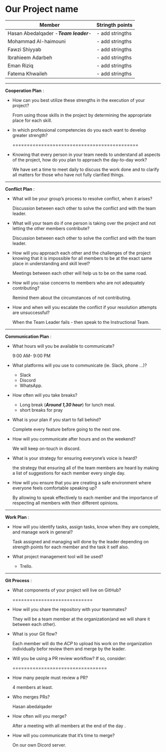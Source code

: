 
# Our Project name

| Member | Stringth points |
| --- |----------- |
| Hasan Abedalqader -***Team leader***- | - add stringths |
| Mohammad Al-haimouni  | - add stringths |
| Fawzi Shiyyab | - add stringths |
| Ibrahieem Adarbeh | - add stringths |
| Eman Riziq | - add stringths |
| Fatema Khwaileh | - add stringths |

---

**Cooperation Plan** :
	
- How can you best utilize these strengths in the execution of your project?
	
	From using those skills in the project by determining the appropriate place for each skill.
	
- In which professional competencies do you each want to develop greater strength?

	============================================
	
- Knowing that every person in your team needs to understand all aspects of the project, how do you plan to approach the day-to-day work?
		
	We have set a time to meet daily to discuss the work done and to clarify all matters for those who have not fully clarified things.
	
---
	
**Conflict Plan** :

- What will be your group’s process to resolve conflict, when it arises?
	
	Discussion between each other to solve the conflict and with the team leader.

- What will your team do if one person is taking over the project and not letting the other members contribute?
	
	Discussion between each other to solve the conflict and with the team leader.

- How will you approach each other and the challenges of the project knowing that it is impossible for all members to be at the exact same place in understanding and skill level?
	
	Meetings between each other will help us to be on the same road.

- How will you raise concerns to members who are not adequately contributing?
	
	Remind them about the circumstances of not contributing.

- How and when will you escalate the conflict if your resolution attempts are unsuccessful?
	
	When the Team Leader fails - then speak to the Instructional Team.

---

**Communication Plan** :

- What hours will you be available to communicate?
	
	9:00 AM- 9:00 PM
	
- What platforms will you use to communicate (ie. Slack, phone …)?
	
	- Slack
	- Discord
	- WhatsApp.
	
- How often will you take breaks?
	
	- Long break (***Around 1,30 hour***) for lunch meal.
	- short breaks for pray 
	
- What is your plan if you start to fall behind?
	
	Complete every feature before going to the next one.
	
- How will you communicate after hours and on the weekend?
	
	We will keep on-touch in discord.
	
- What is your strategy for ensuring everyone’s voice is heard?
	
	the strategy that ensuring all of the team members are heard by making a list of suggestions for each member every single day.
	
- How will you ensure that you are creating a safe environment where everyone feels comfortable speaking up?
	
	By allowing to speak effectively to each member and the importance of respecting all members with their different opinions.

---

**Work Plan** :

- How will you identify tasks, assign tasks, know when they are complete, and manage work in general?
	
	Task assigned and managing will done by the leader depending on strength points for each member and the task it self also.
	
- What project management tool will be used?
	
	- Trello.
	
---
	
**Git Process** :

- What components of your project will live on GitHub?
	
	============================
	
- How will you share the repository with your teammates?
	
	They will be a team member at the organization(and we will share it between each other).
	
- What is your Git flow?
	
	Each member will do the *ACP* to upload his work on the organization individually befor review them and merge by the leader.
	
- Will you be using a PR review workflow? If so, consider:
	
	=================================

- How many people must review a PR?
	
	4 members at least.
	
- Who merges PRs?
	
	Hasan abedalqader

- How often will you merge?
	
	After a meeting with all members at the end of the day .
	
- How will you communicate that it’s time to merge?
	
	On our own Dicord server.

